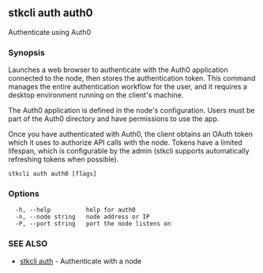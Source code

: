 ## stkcli auth auth0

Authenticate using Auth0

### Synopsis

Launches a web browser to authenticate with the Auth0 application connected to the node, then stores the authentication token. This command manages the entire authentication workflow for the user, and it requires a desktop environment running on the client's machine.

The Auth0 application is defined in the node's configuration. Users must be part of the Auth0 directory and have permissions to use the app.

Once you have authenticated with Auth0, the client obtains an OAuth token which it uses to authorize API calls with the node. Tokens have a limited lifespan, which is configurable by the admin (stkcli supports automatically refreshing tokens when possible).


```
stkcli auth auth0 [flags]
```

### Options

```
  -h, --help          help for auth0
  -n, --node string   node address or IP
  -P, --port string   port the node listens on
```

### SEE ALSO

* [stkcli auth](stkcli_auth.md)	 - Authenticate with a node


